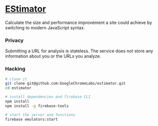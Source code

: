 # [EStimator](https://estimator.dev)

Calculate the size and performance improvement a site could achieve by switching to modern JavaScript syntax.

### Privacy

Submitting a URL for analysis is stateless. The service does not store any information about you or the URLs you analyze.

### Hacking

```sh
# clone it
git clone git@github.com:GoogleChromeLabs/estimator.git
cd estimator

# install dependencies and firebase CLI
npm install
npm install -g firebase-tools

# start the server and functions
firebase emulators:start
```